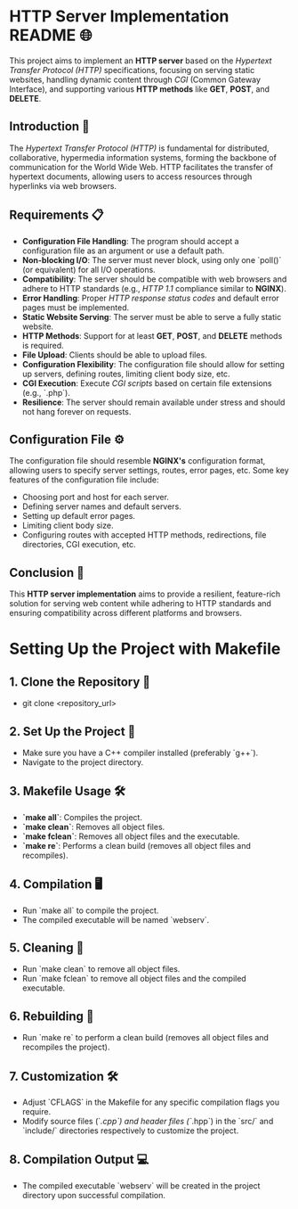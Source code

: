 # HTTP Server Implementation README 🌐

This project aims to implement an **HTTP server** based on the *Hypertext Transfer Protocol (HTTP)* specifications, focusing on serving static websites, handling dynamic content through *CGI* (Common Gateway Interface), and supporting various **HTTP methods** like **GET**, **POST**, and **DELETE**.

## Introduction 🚀

The *Hypertext Transfer Protocol (HTTP)* is fundamental for distributed, collaborative, hypermedia information systems, forming the backbone of communication for the World Wide Web. HTTP facilitates the transfer of hypertext documents, allowing users to access resources through hyperlinks via web browsers.

## Requirements 📋

- **Configuration File Handling**: The program should accept a configuration file as an argument or use a default path.
- **Non-blocking I/O**: The server must never block, using only one \`poll()\` (or equivalent) for all I/O operations.
- **Compatibility**: The server should be compatible with web browsers and adhere to HTTP standards (e.g., *HTTP 1.1* compliance similar to **NGINX**).
- **Error Handling**: Proper *HTTP response status codes* and default error pages must be implemented.
- **Static Website Serving**: The server must be able to serve a fully static website.
- **HTTP Methods**: Support for at least **GET**, **POST**, and **DELETE** methods is required.
- **File Upload**: Clients should be able to upload files.
- **Configuration Flexibility**: The configuration file should allow for setting up servers, defining routes, limiting client body size, etc.
- **CGI Execution**: Execute *CGI scripts* based on certain file extensions (e.g., \`.php\`).
- **Resilience**: The server should remain available under stress and should not hang forever on requests.

## Configuration File ⚙️

The configuration file should resemble **NGINX's** configuration format, allowing users to specify server settings, routes, error pages, etc. Some key features of the configuration file include:

- Choosing port and host for each server.
- Defining server names and default servers.
- Setting up default error pages.
- Limiting client body size.
- Configuring routes with accepted HTTP methods, redirections, file directories, CGI execution, etc.

## Conclusion 🎉

This **HTTP server implementation** aims to provide a resilient, feature-rich solution for serving web content while adhering to HTTP standards and ensuring compatibility across different platforms and browsers.

# Setting Up the Project with Makefile

## 1. Clone the Repository 📁

- git clone <repository_url>

## 2. Set Up the Project 🚀

- Make sure you have a C++ compiler installed (preferably \`g++\`).
- Navigate to the project directory.

## 3. Makefile Usage 🛠️

- **\`make all\`**: Compiles the project.
- **\`make clean\`**: Removes all object files.
- **\`make fclean\`**: Removes all object files and the executable.
- **\`make re\`**: Performs a clean build (removes all object files and recompiles).

## 4. Compilation 🖥️

- Run \`make all\` to compile the project.
- The compiled executable will be named \`webserv\`.

## 5. Cleaning 🧹

- Run \`make clean\` to remove all object files.
- Run \`make fclean\` to remove all object files and the compiled executable.

## 6. Rebuilding 🔄

- Run \`make re\` to perform a clean build (removes all object files and recompiles the project).

## 7. Customization 🛠️

- Adjust \`CFLAGS\` in the Makefile for any specific compilation flags you require.
- Modify source files (\`*.cpp\`) and header files (\`*.hpp\`) in the \`src/\` and \`include/\` directories respectively to customize the project.

## 8. Compilation Output 💻

- The compiled executable \`webserv\` will be created in the project directory upon successful compilation.
